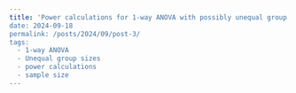 ```yaml
---
title: 'Power calculations for 1-way ANOVA with possibly unequal group sizes
date: 2024-09-18
permalink: /posts/2024/09/post-3/
tags:
  - 1-way ANOVA 
  - Unequal group sizes
  - power calculations
  - sample size
---
```



